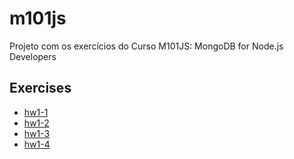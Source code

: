 # m101js
Projeto com os exercícios do Curso M101JS: MongoDB for Node.js Developers

## Exercises

* [hw1-1](hw1-1/)
* [hw1-2](hw1-2/)
* [hw1-3](hw1-3/)
* [hw1-4](hw1-4/)